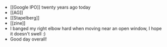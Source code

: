 - [[Google IPO]] twenty years ago today
- [[AG]]
- [[Stapelberg]]
- [[zine]]
- I banged my right elbow hard when moving near an open window, I hope it doesn't swell :)
- Good day overall!
